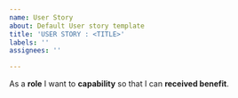 ```yaml
---
name: User Story
about: Default User story template
title: 'USER STORY : <TITLE>'
labels: ''
assignees: ''

---
```


As a **role** I want to **capability** so that I can **received benefit**.
